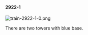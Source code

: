 #### 2922-1
![train-2922-1-0.png](https://github.com/lil-lab/nlvr/raw/master/nlvr/train/images/71/train-2922-1-0.png "train-2922-1-0.png")

There are two towers with blue base.